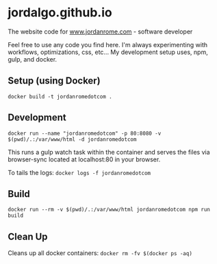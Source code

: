 jordalgo.github.io
==================

The website code for www.jordanrome.com - software developer

Feel free to use any code you find here. I'm always experimenting with workflows, optimizations, css, etc... My development setup uses, npm, gulp, and docker.

## Setup (using Docker)

`docker build -t jordanromedotcom .`

## Development

`docker run --name "jordanromedotcom" -p 80:8080 -v $(pwd)/.:/var/www/html -d jordanromedotcom`

This runs a gulp watch task within the container and serves the files via browser-sync located at localhost:80 in your browser.

To tails the logs: `docker logs -f jordanromedotcom`

## Build

`docker run --rm -v $(pwd)/.:/var/www/html jordanromedotcom npm run build`

## Clean Up

Cleans up all docker containers: `docker rm -fv $(docker ps -aq)`

